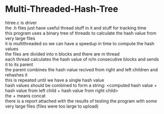 # Multi-Threaded-Hash-Tree
htree.c is driver <br />
the .h files just have useful thread stuff in it and stuff for tracking time<br />
this program uses a binary tree of threads to calculate the hash value from very large files<br />
it is multithreaded so we can have a speedup in time to compute the hash values<br />
the files are divided into n blocks and there are m thread <br />
each thread calculates the hash value of n/m consecutive blocks and sends it to its parent<br />
the parent combines the hash value recived from right and left children and rehashes it<br />
this is repeated until we have a single hash value<br />
hash values should be combined to form a string: <computed hash value + hash value from left child + hash value from right child><br />
the + means concat<br />
there is a report attached with the results of testing the program with some very large files (files were too large to upload)<br />
